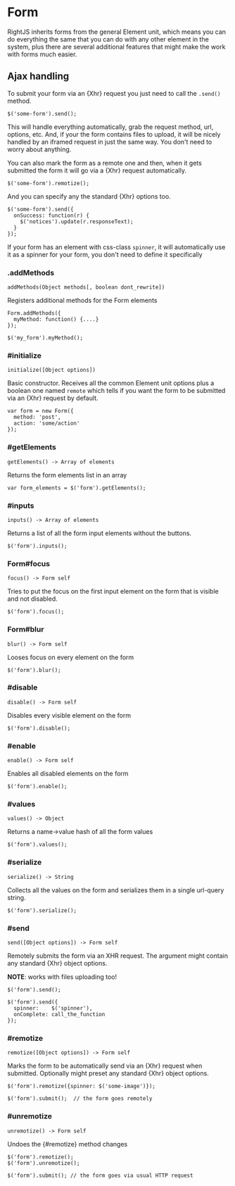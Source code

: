 # Form

RightJS inherits forms from the general Element unit, which means you can do
everything the same that you can do with any other element in the system, plus
there are several additional features that might make the work with forms much 
easier.

## Ajax handling

To submit your form via an {Xhr} request you just need to call the `.send()`
method.

    $('some-form').send();

This will handle everything automatically, grab the request method, url,
options, etc. And, if your the form contains files to upload, it will be
nicely handled by an iframed request in just the same way. You don't need
to worry about anything.

You can also mark the form as a remote one and then, when it gets submitted
the form it will go via a {Xhr} request automatically.

    $('some-form').remotize();

And you can specify any the standard {Xhr} options too.

    $('some-form').send({
      onSuccess: function(r) {
        $('notices').update(r.responseText);
      }
    });
    
If your form has an element with css-class `spinner`, it will automatically
use it as a spinner for your form, you don't need to define it specifically


### .addMethods

    addMethods(Object methods[, boolean dont_rewrite])

Registers additional methods for the Form elements

    Form.addMethods({
      myMethod: function() {....}
    });
    
    $('my_form').myMethod();


### #initialize

    initialize([Object options])

Basic constructor. Receives all the common Element unit options plus a
boolean one named `remote` which tells if you want the form to be submitted
via an {Xhr} request by default.

    var form = new Form({
      method: 'post',
      action: 'some/action'
    });


### #getElements

    getElements() -> Array of elements

Returns the form elements list in an array

    var form_elements = $('form').getElements();


### #inputs

    inputs() -> Array of elements

Returns a list of all the form input elements without the buttons.

    $('form').inputs();


### Form#focus

    focus() -> Form self

Tries to put the focus on the first input element on the form that
is visible and not disabled.

    $('form').focus();


### Form#blur

    blur() -> Form self

Looses focus on every element on the form

    $('form').blur();


### #disable

    disable() -> Form self

Disables every visible element on the form

    $('form').disable();


### #enable

    enable() -> Form self

Enables all disabled elements on the form

    $('form').enable();


### #values

    values() -> Object

Returns a name->value hash of all the form values

    $('form').values();


### #serialize

    serialize() -> String

Collects all the values on the form and serializes them in a single
url-query string.

    $('form').serialize();


### #send

    send([Object options]) -> Form self

Remotely submits the form via an XHR request. The argument might contain
any standard {Xhr} object options.
  
__NOTE__: works with files uploading too!


    $('form').send();
    
    $('form').send({
      spinner:    $('spinner'),
      onComplete: call_the_function
    });


### #remotize

    remotize([Object options]) -> Form self

Marks the form to be automatically send via an {Xhr} request when submitted.
Optionally might preset any standard {Xhr} object options.

    $('form').remotize({spinner: $('some-image')});
    
    $('form').submit();  // the form goes remotely


### #unremotize

    unremotize() -> Form self

Undoes the {#remotize} method changes

    $('form').remotize();
    $('form').unremotize();
    
    $('form').submit(); // the form goes via usual HTTP request


